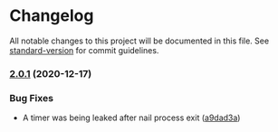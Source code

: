 # Changelog

All notable changes to this project will be documented in this file. See [standard-version](https://github.com/conventional-changelog/standard-version) for commit guidelines.

### [2.0.1](https://bitbucket.org/CUDL/jvmpin/compare/v2.0.0...v2.0.1) (2020-12-17)


### Bug Fixes

* A timer was being leaked after nail process exit ([a9dad3a](https://bitbucket.org/CUDL/jvmpin/commit/a9dad3a731dfedc10375726b68ab9edb5a76eecc))
